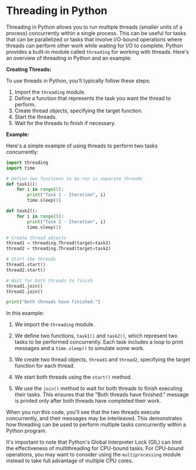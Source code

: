 # Threading in Python

Threading in Python allows you to run multiple threads (smaller units of a process) concurrently within a single process. This can be useful for tasks that can be parallelized or tasks that involve I/O-bound operations where threads can perform other work while waiting for I/O to complete. Python provides a built-in module called `threading` for working with threads. Here's an overview of threading in Python and an example:

**Creating Threads:**

To use threads in Python, you'll typically follow these steps:

1. Import the `threading` module.
2. Define a function that represents the task you want the thread to perform.
3. Create thread objects, specifying the target function.
4. Start the threads.
5. Wait for the threads to finish if necessary.

**Example:**

Here's a simple example of using threads to perform two tasks concurrently:

```python
import threading
import time

# Define two functions to be run in separate threads
def task1():
    for i in range(5):
        print("Task 1 - Iteration", i)
        time.sleep(1)

def task2():
    for i in range(5):
        print("Task 2 - Iteration", i)
        time.sleep(1)

# Create thread objects
thread1 = threading.Thread(target=task1)
thread2 = threading.Thread(target=task2)

# Start the threads
thread1.start()
thread2.start()

# Wait for both threads to finish
thread1.join()
thread2.join()

print("Both threads have finished.")
```

In this example:

1. We import the `threading` module.

2. We define two functions, `task1()` and `task2()`, which represent two tasks to be performed concurrently. Each task includes a loop to print messages and a `time.sleep()` to simulate some work.

3. We create two thread objects, `thread1` and `thread2`, specifying the target function for each thread.

4. We start both threads using the `start()` method.

5. We use the `join()` method to wait for both threads to finish executing their tasks. This ensures that the "Both threads have finished." message is printed only after both threads have completed their work.

When you run this code, you'll see that the two threads execute concurrently, and their messages may be interleaved. This demonstrates how threading can be used to perform multiple tasks concurrently within a Python program.

It's important to note that Python's Global Interpreter Lock (GIL) can limit the effectiveness of multithreading for CPU-bound tasks. For CPU-bound operations, you may want to consider using the `multiprocessing` module instead to take full advantage of multiple CPU cores.